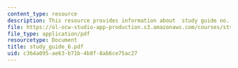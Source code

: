 ```yaml
---
content_type: resource
description: This resource provides information about  study guide no. 6.
file: https://ol-ocw-studio-app-production.s3.amazonaws.com/courses/sts-005-disease-and-society-in-america-fall-2005/c364a095ae63b71b4b8f8ab6ce75ac27_study_guide_6.pdf
file_type: application/pdf
resourcetype: Document
title: study_guide_6.pdf
uid: c364a095-ae63-b71b-4b8f-8ab6ce75ac27
---
```

